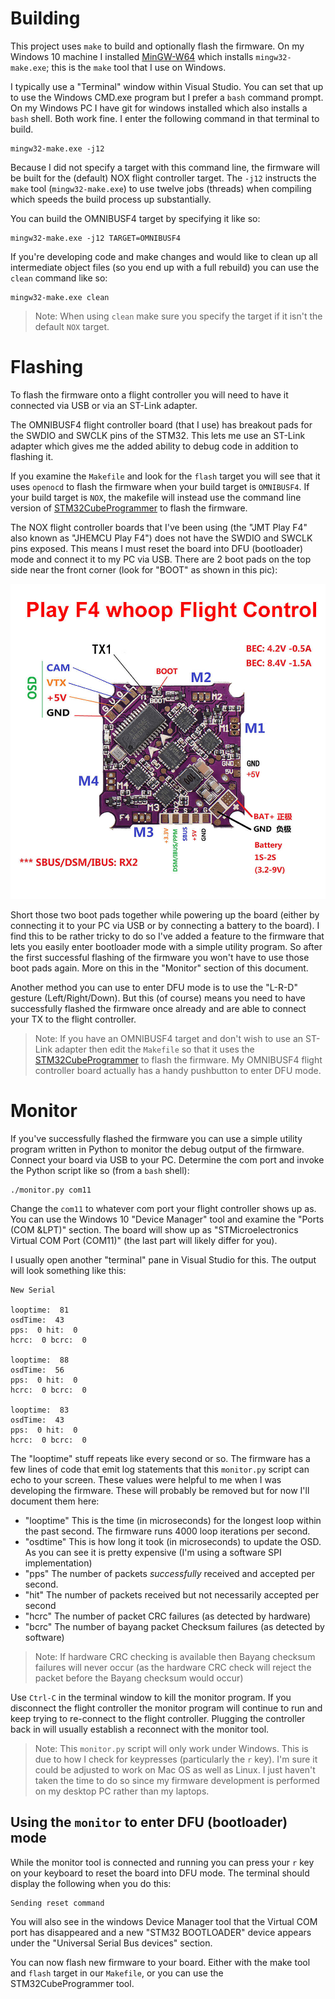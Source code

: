 # Building

This project uses `make` to build and optionally flash the firmware. On my Windows 10 machine
I installed [MinGW-W64](https://sourceforge.net/projects/mingw-w64/) which installs
`mingw32-make.exe`; this is the `make` tool that I use on Windows.

I typically use a "Terminal" window within Visual Studio. You can set that up to use the 
Windows CMD.exe program but I prefer a `bash` command prompt. On my Windows PC I have git for
windows installed which also installs a `bash` shell. Both work fine. I enter the following
command in that terminal to build.

```
mingw32-make.exe -j12
```

Because I did not specify a target with this command line, the firmware will be built
for the (default) NOX flight controller target. The `-j12` instructs the `make` tool 
(`mingw32-make.exe`) to use twelve jobs (threads) when compiling which speeds the build process
up substantially.

You can build the OMNIBUSF4 target by specifying it like so:

```
mingw32-make.exe -j12 TARGET=OMNIBUSF4
```

If you're developing code and make changes and would like to clean up all intermediate
object files (so you end up with a full rebuild) you can use the `clean` command like so:

```
mingw32-make.exe clean
```

> Note: When using `clean` make sure you specify the target if it isn't the default `NOX` target.


# Flashing

To flash the firmware onto a flight controller you will need to have it connected via USB
or via an ST-Link adapter.

The OMNIBUSF4 flight controller board (that I use) has breakout pads for the SWDIO and SWCLK pins
of the STM32. This lets me use an ST-Link adapter which gives me the added ability to debug
code in addition to flashing it.

If you examine the `Makefile` and look for the `flash` target you will see that it uses `openocd`
to flash the firmware when your build target is `OMNIBUSF4`. If your build target is `NOX`, the
makefile will instead use the command line version of [STM32CubeProgrammer](https://www.st.com/en/development-tools/stm32cubeprog.html)
to flash the firmware.

The NOX flight controller boards that I've been using (the "JMT Play F4" also known as "JHEMCU Play F4")
does not have the SWDIO and SWCLK pins exposed. This means I must reset the board into DFU (bootloader) mode
and connect it to my PC via USB. There are 2 boot pads on the top side near the front corner (look for "BOOT"
as shown in this pic):

![Play F4 Top](images/Play-F4-Top.jpg)

Short those two boot pads together while powering up the board (either by connecting it to your PC
via USB or by connecting a battery to the board). I find this to be rather tricky to do so I've
added a feature to the firmware that lets you easily enter bootloader mode with a simple utility
program. So after the first successful flashing of the firmware you won't have to use those
boot pads again. More on this in the "Monitor" section of this document. 

Another method you can use to enter DFU mode is to use the "L-R-D" gesture (Left/Right/Down). But
this (of course) means you need to have successfully flashed the firmware once already and are able
to connect your TX to the flight controller.

> Note: If you have an OMNIBUSF4 target and don't wish to use an ST-Link adapter then edit the `Makefile`
so that it uses the [STM32CubeProgrammer](https://www.st.com/en/development-tools/stm32cubeprog.html)
to flash the firmware. My OMNIBUSF4 flight controller board actually has a handy pushbutton to enter
DFU mode.

# Monitor

If you've successfully flashed the firmware you can use a simple utility program written in Python
to monitor the debug output of the firmware. Connect your board via USB to your PC. Determine the
com port and invoke the Python script like so (from a `bash` shell):

```
./monitor.py com11
```

Change the `com11` to whatever com port your flight controller shows up as. You can use the Windows 10
"Device Manager" tool and examine the "Ports (COM &LPT)" section. The board will show up as
"STMicroelectronics Virtual COM Port (COM11)" (the last part will likely differ for you).

I usually open another "terminal" pane in Visual Studio for this. The output will look something like this:

```
New Serial

looptime:  81
osdTime:  43
pps:  0 hit:  0
hcrc:  0 bcrc:  0

looptime:  88
osdTime:  56
pps:  0 hit:  0
hcrc:  0 bcrc:  0

looptime:  83
osdTime:  43
pps:  0 hit:  0
hcrc:  0 bcrc:  0
```

The "looptime" stuff repeats like every second or so. The firmware has a few lines of code that emit log statements
that this `monitor.py` script can echo to your screen. These values were helpful to me when I was developing the
firmware. These will probably be removed but for now I'll document them here:

* "looptime" This is the time (in microseconds) for the longest loop within the past second. The firmware runs 4000 loop iterations per second.
* "osdtime" This is how long it took (in microseconds) to update the OSD. As you can see it is pretty expensive (I'm using a software SPI implementation)
* "pps" The number of packets *successfully* received and accepted per second. 
* "hit" The number of packets received but not necessarily accepted per second
* "hcrc" The number of packet CRC failures (as detected by hardware)
* "bcrc" The number of bayang packet Checksum failures (as detected by software)

> Note: If hardware CRC checking is available then Bayang checksum failures will never occur (as the hardware CRC check will reject the packet before
the Bayang checksum would occur)

Use `Ctrl-C` in the terminal window to kill the monitor program. If you disconnect the flight controller the monitor program will continue to run
and keep trying to re-connect to the flight controller. Plugging the controller back in will usually establish a reconnect with the monitor tool.

> Note: This `monitor.py` script will only work under Windows. This is due to how I check for keypresses (particularly the `r` key). I'm sure it
could be adjusted to work on Mac OS as well as Linux. I just haven't taken the time to do so since my firmware development is performed on my
desktop PC rather than my laptops.

## Using the `monitor` to enter DFU (bootloader) mode
While the monitor tool is connected and running you can press your `r` key on your keyboard to reset the board into DFU mode. The terminal should
display the following when you do this:

```
Sending reset command
```

You will also see in the windows Device Manager tool that the Virtual COM port has disappeared and a new "STM32 BOOTLOADER" device appears
under the "Universal Serial Bus devices" section.

You can now flash new firmware to your board. Either with the make tool and `flash` target in our `Makefile`, or you can use the STM32CubeProgrammer
tool. 

